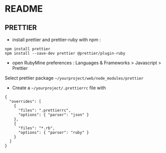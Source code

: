# README

## PRETTIER

* install prettier and prettier-ruby with npm : 
```
npm install prettier
npm install --save-dev prettier @prettier/plugin-ruby
```

* open RubyMine preferences : Languages & Frameworks > Javascript > Prettier

Select prettier package `~/yourproject/web/node_modules/prettier`

* Create a `~/yourproject/.prettierrc` file with

```
{
  "overrides": [
    {
      "files": ".prettierrc",
      "options": { "parser": "json" }
    },
    {
      "files": "*.rb",
      "options": { "parser": "ruby" }
    }
  ]
}

```
